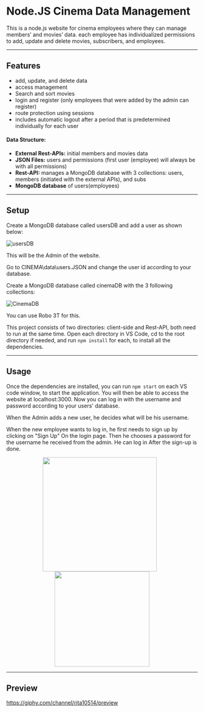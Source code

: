 Node.JS Cinema Data Management
============
This is a node.js website for cinema employees where they can manage members’ and movies’ data. each employee has individualized permissions to add, update and delete movies, subscribers, and employees.

---

## Features
- add, update, and delete data
- access management
- Search and sort movies
- login and register (only employees that were added by the admin can register)
- route protection using sessions
- includes automatic logout after a period that is predetermined individually for each user


#### Data Structure:
- **External Rest-APIs:** initial members and movies data
- **JSON Files:** users and permissions (first user (employee) will always be with all permissions)
- **Rest-API:** manages a MongoDB database with 3 collections:
                users, members (initiated with the external APIs), and subs  
- **MongoDB database** of users(employees)                   
---

## Setup
Create a MongoDB database called usersDB and add a user as shown below:

![usersDB](https://i.imgur.com/rssibm1.png)

This will be the Admin of the website.

Go to CINEMA\data\users.JSON and change the user id according to your database.

Create a MongoDB database called cinemaDB with the 3 following collections:

![CinemaDB](https://i.imgur.com/zlKjvhZ.png) 

You can use Robo 3T for this.

This project consists of two directories: client-side and Rest-API, both need to run at the same time.
Open each directory in VS Code, cd to the root directory if needed, and run `npm install` for each, to install all the dependencies.

---

## Usage
Once the dependencies are installed, you can run  `npm start` on each VS code window, to start the application. You will then be able to access the website at localhost:3000.
Now you can log in with the username and password according to your users' database. 

When the Admin adds a new user, he decides what will be his username. 

When the new employee wants to log in, he first needs to sign up by clicking on "Sign Up" On the login page. Then he chooses a password for the username he received from the admin. He can log in After the sign-up is done.

<div align="center">
  <img align=center height="300"  src="https://i.imgur.com/uNQQnEn.png">&nbsp &nbsp
  <img align=center height="250"  src="https://i.imgur.com/vwK8Qfu.png">
</div>

---

## Preview
https://giphy.com/channel/rita10514/preview


